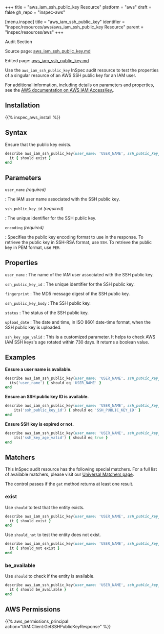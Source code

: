 +++
title = "aws_iam_ssh_public_key Resource"
platform = "aws"
draft = false
gh_repo = "inspec-aws"

[menu.inspec]
title = "aws_iam_ssh_public_key"
identifier = "inspec/resources/aws/aws_iam_ssh_public_key Resource"
parent = "inspec/resources/aws"
+++

<div class="admonition-note">
<p class="admonition-note-title">Audit Section</p>
<div class="admonition-note-text">
<p>Source page: <a href="https://github.com/inspec/inspec-aws/blob/main/docs/resources/aws_iam_ssh_public_key.md">aws_iam_ssh_public_key.md</a></p>
<p>Edited page: <a href="https://github.com/ianmadd/inspec-aws/blob/im/hugo/docs-chef-io/content/inspec/resources/aws_iam_ssh_public_key.md">aws_iam_ssh_public_key.md</a></p>
</div>
</div>



Use the `aws_iam_ssh_public_key` InSpec audit resource to test the properties of a singular resource of an AWS SSH public key for an IAM user.

For additional information, including details on parameters and properties, see the [AWS documentation on AWS IAM AccessKey.](https://docs.aws.amazon.com/AWSCloudFormation/latest/UserGuide/aws-properties-iam-accesskey.html).

## Installation

{{% inspec_aws_install %}}

## Syntax

Ensure that the public key exists.

```ruby
describe aws_iam_ssh_public_key(user_name: 'USER_NAME', ssh_public_key_id: 'KEY_ID', encoding: 'SSH') do
  it { should exist }
end
```

## Parameters

`user_name` _(required)_

: The IAM user name associated with the SSH public key.

`ssh_public_key_id` _(required)_

: The unique identifier for the SSH public key.

`encoding` _(required)_

: Specifies the public key encoding format to use in the response. To retrieve the public key in SSH-RSA format, use `SSH`. To retrieve the public key in PEM format, use `PEM`.

## Properties

`user_name`
: The name of the IAM user associated with the SSH public key.

`ssh_public_key_id`
: The unique identifier for the SSH public key.

`fingerprint`
: The MD5 message digest of the SSH public key.

`ssh_public_key_body`
: The SSH public key.

`status`
: The status of the SSH public key.

`upload_date`
: The date and time, in ISO 8601 date-time format, when the SSH public key is uploaded.

`ssh_key_age_valid`
: This is a customized parameter. It helps to check AWS IAM SSH keys's age rotated within 730 days. It returns a boolean value.

## Examples

**Ensure a user name is available.**

```ruby
describe aws_iam_ssh_public_key(user_name: 'USER_NAME', ssh_public_key_id: 'KEY_ID', encoding: 'SSH') do
  its('user_name') { should eq 'USER_NAME' }
end
```

**Ensure an SSH public key ID is available.**

```ruby
describe aws_iam_ssh_public_key(user_name: 'USER_NAME', ssh_public_key_id: 'KEY_ID', encoding: 'SSH') do
    its('ssh_public_key_id') { should eq 'SSH_PUBLIC_KEY_ID' }
end
```

**Ensure SSH key is expired or not.**

```ruby
describe aws_iam_ssh_public_key(user_name: 'USER_NAME', ssh_public_key_id: 'KEY_ID', encoding: 'SSH') do
    its('ssh_key_age_valid') { should eq true }
end
```

## Matchers

This InSpec audit resource has the following special matchers. For a full list of available matchers, please visit our [Universal Matchers page](https://www.inspec.io/docs/reference/matchers/).

The control passes if the `get` method returns at least one result.

### exist

Use `should` to test that the entity exists.

```ruby
describe aws_iam_ssh_public_key(user_name: 'USER_NAME', ssh_public_key_id: 'KEY_ID', encoding: 'SSH') do
  it { should exist }
end
```

Use `should_not` to test the entity does not exist.

```ruby
describe aws_iam_ssh_public_key(user_name: 'USER_NAME', ssh_public_key_id: 'KEY_ID', encoding: 'SSH') do
  it { should_not exist }
end
```

### be_available

Use `should` to check if the entity is available.

```ruby
describe aws_iam_ssh_public_key(user_name: 'USER_NAME', ssh_public_key_id: 'KEY_ID', encoding: 'SSH') do
  it { should be_available }
end
```

## AWS Permissions

{{% aws_permissions_principal action="IAM:Client:GetSSHPublicKeyResponse" %}}
